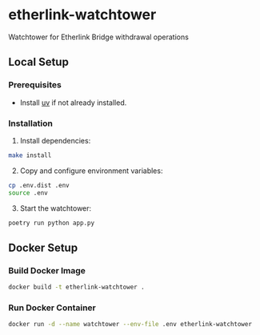 # etherlink-watchtower
Watchtower for Etherlink Bridge withdrawal operations

## Local Setup
### Prerequisites
- Install [uv](https://docs.astral.sh/uv/getting-started/installation/) if not already installed.

### Installation
1. Install dependencies:
```bash
make install
```

2. Copy and configure environment variables:
```bash
cp .env.dist .env
source .env
```

3. Start the watchtower:
```bash
poetry run python app.py
```

## Docker Setup
### Build Docker Image
```bash
docker build -t etherlink-watchtower .
```

### Run Docker Container
```bash
docker run -d --name watchtower --env-file .env etherlink-watchtower
```
